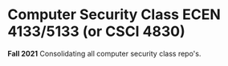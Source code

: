 # Computer Security Class ECEN 4133/5133 (or CSCI 4830)
**Fall 2021**
Consolidating all computer security class repo's.
